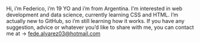   Hi, i’m Federico, i’m 19 YO and i’m from Argentina. I’m interested in web development and data science, currently learning CSS and HTML.
  I’m actually new to GitHub, so i’m still learning how it works. 
  If you have any suggestion, advice or whatever you’d like to share with me, you can contact me at -> fede.alvarez03@hotmail.com
